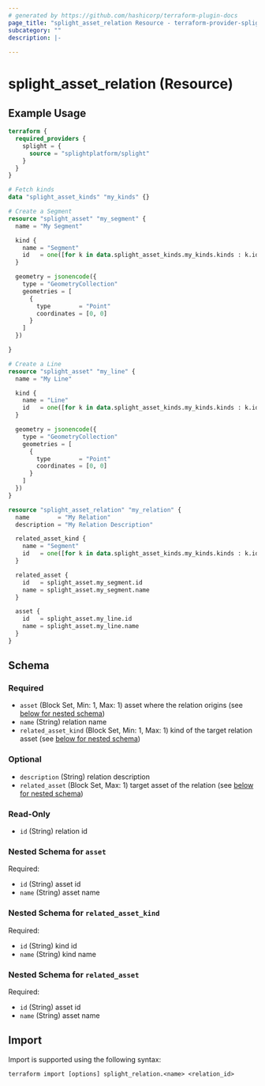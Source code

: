 ```yaml
---
# generated by https://github.com/hashicorp/terraform-plugin-docs
page_title: "splight_asset_relation Resource - terraform-provider-splight"
subcategory: ""
description: |-
  
---
```


# splight_asset_relation (Resource)



## Example Usage

```terraform
terraform {
  required_providers {
    splight = {
      source = "splightplatform/splight"
    }
  }
}

# Fetch kinds
data "splight_asset_kinds" "my_kinds" {}

# Create a Segment
resource "splight_asset" "my_segment" {
  name = "My Segment"

  kind {
    name = "Segment"
    id   = one([for k in data.splight_asset_kinds.my_kinds.kinds : k.id if k.name == "Segment"])
  }

  geometry = jsonencode({
    type = "GeometryCollection"
    geometries = [
      {
        type        = "Point"
        coordinates = [0, 0]
      }
    ]
  })

}

# Create a Line
resource "splight_asset" "my_line" {
  name = "My Line"

  kind {
    name = "Line"
    id   = one([for k in data.splight_asset_kinds.my_kinds.kinds : k.id if k.name == "Line"])
  }

  geometry = jsonencode({
    type = "GeometryCollection"
    geometries = [
      {
        type        = "Point"
        coordinates = [0, 0]
      }
    ]
  })
}

resource "splight_asset_relation" "my_relation" {
  name        = "My Relation"
  description = "My Relation Description"

  related_asset_kind {
    name = "Segment"
    id   = one([for k in data.splight_asset_kinds.my_kinds.kinds : k.id if k.name == "Segment"])
  }

  related_asset {
    id   = splight_asset.my_segment.id
    name = splight_asset.my_segment.name
  }

  asset {
    id   = splight_asset.my_line.id
    name = splight_asset.my_line.name
  }
}
```

<!-- schema generated by tfplugindocs -->
## Schema

### Required

- `asset` (Block Set, Min: 1, Max: 1) asset where the relation origins (see [below for nested schema](#nestedblock--asset))
- `name` (String) relation name
- `related_asset_kind` (Block Set, Min: 1, Max: 1) kind of the target relation asset (see [below for nested schema](#nestedblock--related_asset_kind))

### Optional

- `description` (String) relation description
- `related_asset` (Block Set, Max: 1) target asset of the relation (see [below for nested schema](#nestedblock--related_asset))

### Read-Only

- `id` (String) relation id

<a id="nestedblock--asset"></a>
### Nested Schema for `asset`

Required:

- `id` (String) asset id
- `name` (String) asset name


<a id="nestedblock--related_asset_kind"></a>
### Nested Schema for `related_asset_kind`

Required:

- `id` (String) kind id
- `name` (String) kind name


<a id="nestedblock--related_asset"></a>
### Nested Schema for `related_asset`

Required:

- `id` (String) asset id
- `name` (String) asset name

## Import

Import is supported using the following syntax:

```shell
terraform import [options] splight_relation.<name> <relation_id>
```
